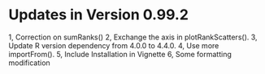 # Updates in Version 0.99.2

1, Correction on sumRanks()
2, Exchange the axis in plotRankScatters().
3, Update R version dependency from 4.0.0 to 4.4.0.
4, Use more importFrom().
5, Include Installation in Vignette
6, Some formatting modification


 